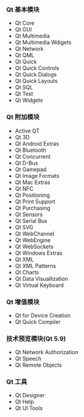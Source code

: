 ### Qt 基本模块
* Qt Core
* Qt GUI
* Qt Multimedia
* Qt Multimedia Wdigets
* Qt Network
* Qt QML
* Qt Quick
* Qt Quick Controls
* Qt Quick Dialogs
* Qt Quick Layouts
* Qt SQL
* Qt Test
* Qt Widgets

### Qt 附加模块
* Active QT
* Qt 3D
* Qt Android Extras
* Qt Bluetooth
* Qt Concurrent
* Qt D-Bus
* Qt Gamepad
* Qt Image Formats
* Qt Mac Extras
* Qt NFC
* Qt Positioning
* Qt Print Support
* Qt Purchasing
* Qt Sensors
* Qt Serial Bus
* Qt SVG
* Qt WebChannel
* Qt WebEngine
* Qt WebSockets
* Qt Windows Extras
* Qt XML
* Qt XML Patterns
* Qt Charts
* Qt Data Visuallization
* Qt Virtual Keyboard

### Qt 增值模块
* Qt for Device Creation
* Qt Quick Compiler

### 技术预览模块(Qt 5.9)
* Qt Network Authorization
* Qt Speech
* Qt Remote Objects

### Qt 工具
* Qt Designer
* Qt Help
* Qt UI Tools